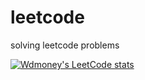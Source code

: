 # leetcode
solving leetcode problems

[![Wdmoney's LeetCode stats](https://leetcode-stats-six.vercel.app/?username=Wdmoney&theme=dark)](https://github.com/KnlnKS/leetcode-stats)
